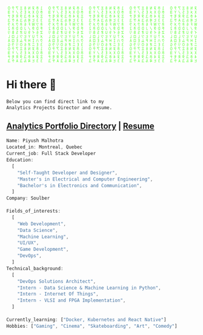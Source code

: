 <!--
**bhanu-thakur/bhanu-thakur** is a ✨ _special_ ✨ repository because its `README.md` (this file) appears on your GitHub profile.

Here are some ideas to get you started:

- 🔭 I’m currently working on ...
- 🌱 I’m currently learning ...
- 👯 I’m looking to collaborate on ...
- 🤔 I’m looking for help with ...
- 💬 Ask me about ...
- 📫 How to reach me: ...
- 😄 Pronouns: ...
- ⚡ Fun fact: ...
-->

<p align="center">
  <img 
    src="https://raw.githubusercontent.com/bhanu-thakur/bhanu-thakur/cefd134eac092dfc1e86c187c5d68075feabf33c/assets/matrix.svg"
  >
</p>

# Hi there 👋

```
Below you can find direct link to my
Analytics Projects Director and resume.
```

## [Analytics Portfolio Directory](https://github.com/bhanu-thakur/friendly-sniffle/wiki#sql-server_) | [Resume]()

```Javascript
Name: Piyush Malhotra
Located_in: Montreal, Quebec
Current_job: Full Stack Developer
Education:
  [
    "Self-Taught Developer and Designer",
    "Master's in Electrical and Computer Engineering",
    "Bachelor's in Electronics and Communication",
  ]
Company: Soulber

Fields_of_interests:
  [
    "Web Development",
    "Data Science",
    "Machine Learning",
    "UI/UX",
    "Game Development",
    "DevOps",
  ]
Technical_background:
  [
    "DevOps Solutions Architect",
    "Intern - Data Science & Machine Learning in Python",
    "Intern - Internet Of Things",
    "Intern - VLSI and FPGA Implementation",
  ]
  
Currently_learning: ["Docker, Kubernetes and React Native"]
Hobbies: ["Gaming", "Cinema", "Skateboarding", "Art", "Comedy"]
```


